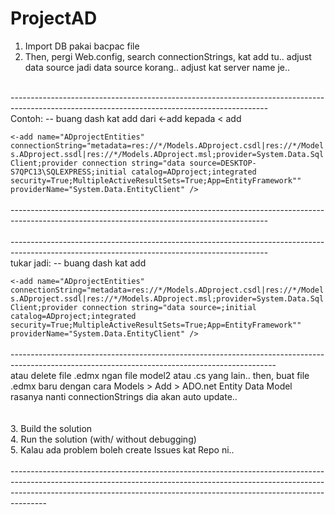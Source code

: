 # ProjectAD

1. Import DB pakai bacpac file<br>
2. Then, pergi Web.config, search connectionStrings, kat add tu.. adjust data source jadi data source korang.. adjust kat server name je..
<br>
----------------------------------------------------------------------------------------------------------------------------------------------
<br>
Contoh: -- buang dash kat add dari <-add kepada < add 
<br>
<code>
<-add name="ADprojectEntities" connectionString="metadata=res://*/Models.ADproject.csdl|res://*/Models.ADproject.ssdl|res://*/Models.ADproject.msl;provider=System.Data.SqlClient;provider connection string=&quot;data source=DESKTOP-S7QPC13\SQLEXPRESS;initial catalog=ADproject;integrated security=True;MultipleActiveResultSets=True;App=EntityFramework&quot;" providerName="System.Data.EntityClient" />
</code>
<br>----------------------------------------------------------------------------------------------------------------------------------------------<br>
<br>----------------------------------------------------------------------------------------------------------------------------------------------<br>
tukar jadi: -- buang dash kat add <br>
<code>
<-add name="ADprojectEntities" connectionString="metadata=res://*/Models.ADproject.csdl|res://*/Models.ADproject.ssdl|res://*/Models.ADproject.msl;provider=System.Data.SqlClient;provider connection string=&quot;data source=<nama server korang>;initial catalog=ADproject;integrated security=True;MultipleActiveResultSets=True;App=EntityFramework&quot;" providerName="System.Data.EntityClient" />
</code>
<br>------------------------------------------------------------------------------------------------------------------------------------------------<br>
atau delete file  .edmx ngan file model2 atau .cs yang lain.. then, buat file .edmx baru dengan cara Models > Add > ADO.net Entity Data Model
<br>
rasanya nanti connectionStrings dia akan auto update.. 
<br><br><br>
3. Build the solution<br>
4. Run the solution (with/ without debugging)<br>
5. Kalau ada problem boleh create Issues kat Repo ni..<br>
<br>---------------------------------------------------------------------------------------------------------------------------------------------------------------------------------------------------------------------------------------------------<br>
